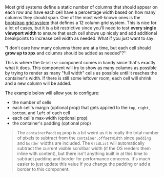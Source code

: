 Most grid systems define a static number of columns that should appear on each
row and have each cell have a percentage width based on how many columns they
should span. One of the most well-known ones is the
[bootstrap grid system](https://getbootstrap.com/docs/4.1/layout/grid/) that
defines a 12 column grid system. This is nice for a lot of cases, but it is a
bit restrictive since you'll need to test **every single viewport width** to
ensure that each cell shows up nicely and add additional breakpoints to increase
cell width as needed. What if you just want to say:

"I don't care how many columns there are at a time, but each cell should **grow
up to `X`px** and columns should be added as needed"?"

This is where the `GridList` component comes in handy since that's exactly what
it does. This component will try to show as many columns as possible by trying
to render as many "full width" cells as possible until it reaches the
container's width. If there is still some leftover room, each cell will shrink
and a new column will be added.

The example below will allow you to configure:

- the number of cells
- each cell's margin (optional prop) that gets applied to the `top`, `right`,
  `bottom`, and `left` of each cell
- each cell's max-width (optional prop)
- the container's padding (optional prop)

> The `containerPadding` prop is a bit weird as it is really the total number of
> pixels to subtract from the `container.offsetWidth` since `padding` and
> `border` widths are included. The `GridList` will automatically subtract the
> current visible scrollbar width (if the OS renders them inline with content),
> but there isn't anything built in at this time to subtract padding and border
> for performance concerns. It's much easier to just update this value if you
> change the padding or add a border to this component.
